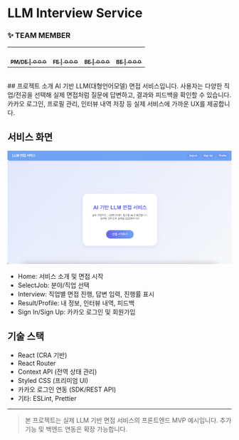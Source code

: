 # LLM Interview Service

### ✨ TEAM MEMBER
<table>
  <tbody>
    <tr>
      <td align="center"><a href="https://github.com/"><img src="https://avatars.githubusercontent.com/gtend" width="100px"; alt=""/><br /><sub><b>PM/DE | ㅇㅇㅇ</b></sub></a><br /></td>
      <td align="center"><a href="https://github.com/gtend"><img src="https://avatars.githubusercontent.com/gtend" width="100px;" alt=""/><br /><sub><b>FE | ㅇㅇㅇ</b></sub></a><br /></td>
      <td align="center"><a href="https://github.com/gtend"><img src="https://avatars.githubusercontent.com/gtend" width="100px;" alt=""/><br /><sub><b>BE | ㅇㅇㅇ</b></sub></a><br /></td>
      <td align="center"><a href="https://github.com/gtend"><img src="https://avatars.githubusercontent.com/gtend" width="100px;" alt=""/><br /><sub><b>BE | ㅇㅇㅇ</b></sub></a><br /></td>
  </tbody>
</table>
<br>
## 프로젝트 소개
AI 기반 LLM(대형언어모델) 면접 서비스입니다. 사용자는 다양한 직업/전공을 선택해 실제 면접처럼 질문에 답변하고, 결과와 피드백을 확인할 수 있습니다. 카카오 로그인, 프로필 관리, 인터뷰 내역 저장 등 실제 서비스에 가까운 UX를 제공합니다.

## 서비스 화면
![서비스 메인](public/main.png)
- Home: 서비스 소개 및 면접 시작
- SelectJob: 분야/직업 선택
- Interview: 직업별 면접 진행, 답변 입력, 진행률 표시
- Result/Profile: 내 정보, 인터뷰 내역, 피드백
- Sign In/Sign Up: 카카오 로그인 및 회원가입

## 기술 스택
- React (CRA 기반)
- React Router
- Context API (전역 상태 관리)
- Styled CSS (프리미엄 UI)
- 카카오 로그인 연동 (SDK/REST API)
- 기타: ESLint, Prettier

---

> 본 프로젝트는 실제 LLM 기반 면접 서비스의 프론트엔드 MVP 예시입니다. 추가 기능 및 백엔드 연동은 확장 가능합니다.

